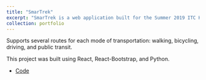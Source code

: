 ```yaml
---
title: "SmarTrek"
excerpt: "SmarTrek is a web application built for the Summer 2019 ITC Hackathon that helps you pick the safest route to your destination using data from the NYPD Traffic and Google Maps APIs."
collection: portfolio
---
```


Supports several routes for each mode of transportation: walking, bicycling, driving, and public transit.

This project was built using React, React-Bootstrap, and Python.

- [Code](https://github.com/ethanbin/SmarTrek/tree/master/smartrek-web-app)
